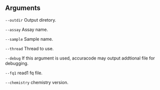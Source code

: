 ## Arguments
`--outdir` Output diretory.

`--assay` Assay name.

`--sample` Sample name.

`--thread` Thread to use.

`--debug` If this argument is used, accuracode may output addtional file for debugging.

`--fq1` read1 fq file.

`--chemistry` chemistry version.

